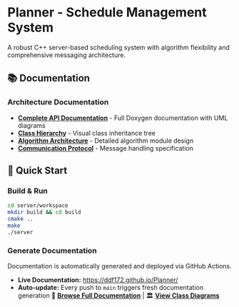 # Planner - Schedule Management System

A robust C++ server-based scheduling system with algorithm flexibility and comprehensive messaging architecture.

## 📚 Documentation

### Architecture Documentation
- **[Complete API Documentation](https://ddf172.github.io/Planner/)** - Full Doxygen documentation with UML diagrams
- **[Class Hierarchy](https://ddf172.github.io/Planner/hierarchy.html)** - Visual class inheritance tree
- **[Algorithm Architecture](./server/workspace/markdowns/ALGORITHM_ARCHITECTURE.md)** - Detailed algorithm module design
- **[Communication Protocol](./server/workspace/markdowns/Communictaion.md)** - Message handling specification

## 🚀 Quick Start

### Build & Run
```bash
cd server/workspace
mkdir build && cd build
cmake ..
make
./server
```

### Generate Documentation
Documentation is automatically generated and deployed via GitHub Actions.
- **Live Documentation:** https://ddf172.github.io/Planner/
- **Auto-update:** Every push to `main` triggers fresh documentation generation
📖 **[Browse Full Documentation](https://ddf172.github.io/Planner/)** | 🏛️ **[View Class Diagrams](https://ddf172.github.io/Planner/inherits.html)**
